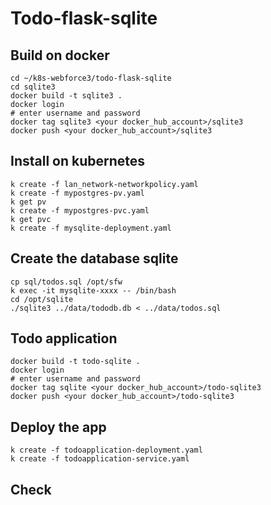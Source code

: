 # Todo-flask-sqlite

## Build on docker
```shell
cd ~/k8s-webforce3/todo-flask-sqlite
cd sqlite3
docker build -t sqlite3 .
docker login 
# enter username and password
docker tag sqlite3 <your docker_hub_account>/sqlite3
docker push <your docker_hub_account>/sqlite3
```

## Install on kubernetes
```shell
k create -f lan_network-networkpolicy.yaml
k create -f mypostgres-pv.yaml
k get pv
k create -f mypostgres-pvc.yaml
k get pvc
k create -f mysqlite-deployment.yaml
```

## Create the database sqlite
```shell
cp sql/todos.sql /opt/sfw
k exec -it mysqlite-xxxx -- /bin/bash 
cd /opt/sqlite
./sqlite3 ../data/tododb.db < ../data/todos.sql
```

## Todo application
```shell
docker build -t todo-sqlite .
docker login
# enter username and password
docker tag sqlite <your docker_hub_account>/todo-sqlite3
docker push <your docker_hub_account>/todo-sqlite3
```

## Deploy the app
```shell
k create -f todoapplication-deployment.yaml
k create -f todoapplication-service.yaml
```

## Check 